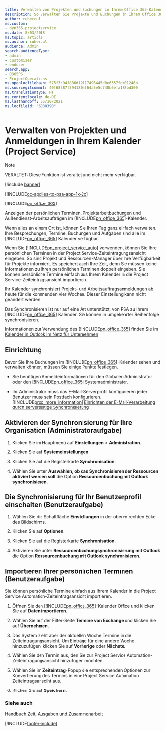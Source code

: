 ```yaml
---
title: Verwalten von Projekten und Buchungen in Ihrem Office 365-Kalender
description: So verwalten Sie Projekte und Buchungen in Ihrem Office 365-Kalender
author: ruhercul
ms.custom:
- dyn365-projectservice
ms.date: 8/03/2018
ms.topic: article
ms.author: ruhercul
audience: Admin
search.audienceType:
- admin
- customizer
- enduser
search.app:
- D365PS
- ProjectOperations
ms.openlocfilehash: 575f3c94f886d12717496445d0e6357fdc01246b
ms.sourcegitcommit: 40f68387f594180af64a5e5c748b6efa188bd300
ms.translationtype: HT
ms.contentlocale: de-DE
ms.lasthandoff: 05/10/2021
ms.locfileid: "6000390"
---
```

# <a name="manage-projects-and-bookings-in-your-calendar-project-service"></a>Verwalten von Projekten und Anmeldungen in Ihrem Kalender (Project Service)

> [!Note]
> VERALTET: Diese Funktion ist veraltet und nicht mehr verfügbar.

[!include [banner](../includes/psa-now-project-operations.md)]

[!INCLUDE[cc-applies-to-psa-app-1x-2x](../includes/cc-applies-to-psa-app-1x-2x.md)]

[!INCLUDE[pn_office_365](../includes/pn-office-365.md)] 

Anzeigen der persönlichen Terminen, Projektarbeitbuchungen und Außendienst-Arbeitsaufträgen im [!INCLUDE[pn_office_365](../includes/pn-office-365.md)]-Kalender.  
  
 Wenn alles an einem Ort ist, können Sie Ihren Tag ganz einfach verwalten. Ihre Besprechungen, Termine, Buchungen und Aufgaben sind alle im [!INCLUDE[pn_office_365](../includes/pn-office-365.md)] Kalender verfügbar.  
  
 Wenn Sie [!INCLUDE[pn_project_service_auto](../includes/pn-project-service-auto.md)] verwenden, können Sie Ihre persönlichen Terminen in der Project Service-Zeiteintragungsansicht eingeben. So sind Projekt und Ressourcen-Manager über Ihre Verfügbarkeit für Projekte informiert. Es speichert auch Ihre Zeit, denn Sie müssen keine Informationen zu Ihren persönlichen Terminen doppelt eingeben. Sie können persönliche Termine einfach aus Ihrem Kalender in die Project Service-Zeiteintragsansicht importieren.  
  
 Ihr Kalender synchronisiert Projekt- und Arbeitsauftragsanmeldungen ab heute für die kommenden vier Wochen. Dieser Einstellung kann nicht geändert werden.  
  
 Das Synchronisieren ist nur auf eine Art unterstützt, von PSA zu Ihrem [!INCLUDE[pn_office_365](../includes/pn-office-365.md)] Kalender. Sie können in umgekehrter Reihenfolge synchronisieren. 
  
 Informationen zur Verwendung des [!INCLUDE[pn_office_365](../includes/pn-office-365.md)] finden Sie im [Kalender in Outlook im Netz für Unternehmen](https://support.office.com/article/Calendar-in-Outlook-on-the-web-for-business-5219c457-d1fe-4c2f-9032-1a816b88e936)  
  
## <a name="setup"></a>Einrichtung  
 Bevor Sie Ihre Buchungen im [!INCLUDE[pn_office_365](../includes/pn-office-365.md)]-Kalender sehen und verwalten können, müssen Sie einige Punkte festlegen.  
  
- Sie benötigen Anmeldeinformationen für den Globalen Administrator oder den [!INCLUDE[pn_office_365](../includes/pn-office-365.md)] Systemadministrator.  
  
- Ihr Administrator muss das E-Mail-Serverprofil konfigurieren jeder Benutzer muss sein Postfach konfigurieren. [!INCLUDE[proc_more_information](../includes/proc-more-information.md)] [Einrichten der E-Mail-Verarbeitung durch serverseitige Synchronisierung](/dynamics365/customerengagement/on-premises/admin/set-up-server-side-synchronization-of-email-appointments-contacts-and-tasks)  
  
## <a name="turn-on-synchronization-for-your-organization-admin-task"></a>Aktivieren der Synchronisierung für Ihre Organisation (Administratoraufgabe)  
  
1.  Klicken Sie im Hauptmenü auf **Einstellungen** > **Administration**.  
  
2.  Klicken Sie auf **Systemeinstellungen**.  
  
3.  Klicken Sie auf die Registerkarte **Synchronisation**.  
  
4.  Wählen Sie unter **Auswählen, ob das Synchronisieren der Ressourcen aktiviert werden soll** die Option **Ressourcenbuchung mit Outlook synchronisieren**.  
  
## <a name="turn-on-synchronization-for-your-user-profile-user-task"></a>Die Synchronisierung für Ihr Benutzerprofil einschalten (Benutzeraufgabe)  
  
1.  Wählen Sie die Schaltfläche **Einstellungen** in der oberen rechten Ecke des Bildschirms.  
  
2.  Klicken Sie auf **Optionen**.  
  
3.  Klicken Sie auf die Registerkarte **Synchronisation**.  
  
4.  Aktivieren Sie unter **Ressourcenbuchungsynchronisierung mit Outlook** die Option **Ressourcenbuchung mit Outlook synchronisieren**.  
  
## <a name="import-your-personal-appointments-user-task"></a>Importieren Ihrer persönlichen Terminen (Benutzeraufgabe)  
 Sie können persönliche Termine einfach aus Ihrem Kalender in die Project Service Automation-Zeiteintragsansicht importieren.  
  
1. Öffnen Sie den [!INCLUDE[pn_office_365](../includes/pn-office-365.md)]-Kalender Office und klicken Sie auf **Daten importieren**.  
  
2. Wählen Sie auf der Filter-Seite **Termine von Exchange** und klicken Sie auf **Übernehmen**.  
  
3. Das System zieht aber der aktuellen Woche Termine in die Zeiteintragungsansicht. Um Einträge für eine andere Woche hinzuzufügen, klicken Sie auf **Vorherige** oder **Nächste**.  
  
4. Wählen Sie den Termin aus, den Sie zur Project Service Automation-Zeiteintragungsansicht hinzufügen möchten.  
  
5. Wählen Sie im **Zeiteintrag**-Popup die entsprechenden Optionen zur Konvertierung des Termins in eine Project Service Automation Zeiteintragsansciht aus.  
  
6. Klicken Sie auf **Speichern**.  
  
### <a name="see-also"></a>Siehe auch  
 [Handbuch Zeit, Ausgaben und Zusammenarbeit](../psa/time-expense-collaboration-guide.md)


[!INCLUDE[footer-include](../includes/footer-banner.md)]